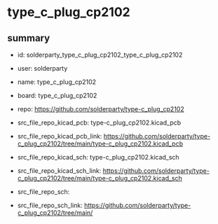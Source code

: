 # type_c_plug_cp2102
 
## summary 
* id: solderparty_type_c_plug_cp2102_type_c_plug_cp2102
* user: solderparty
* name: type_c_plug_cp2102
* board: type_c_plug_cp2102
* repo: https://github.com/solderparty/type-c_plug_cp2102
* src_file_repo_kicad_pcb: type-c_plug_cp2102.kicad_pcb
* src_file_repo_kicad_pcb_link: https://github.com/solderparty/type-c_plug_cp2102/tree/main/type-c_plug_cp2102.kicad_pcb
* src_file_repo_kicad_sch: type-c_plug_cp2102.kicad_sch
* src_file_repo_kicad_sch_link: https://github.com/solderparty/type-c_plug_cp2102/tree/main/type-c_plug_cp2102.kicad_sch

* src_file_repo_sch: 
* src_file_repo_sch_link: https://github.com/solderparty/type-c_plug_cp2102/tree/main/






